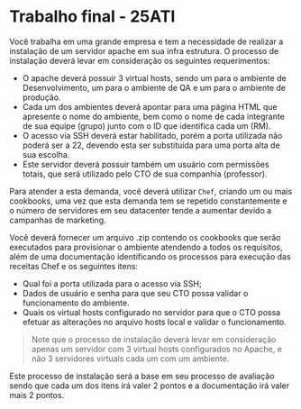 # Trabalho final - 25ATI 

Você trabalha em uma grande empresa e tem a necessidade de realizar a instalação de um servidor apache em sua infra estrutura. O processo de instalação deverá levar em consideração os seguintes requerimentos:

* O apache deverá possuir 3 virtual hosts, sendo um para o ambiente de Desenvolvimento, um para o ambiente de QA e um para o ambiente de produção.
* Cada um dos ambientes deverá apontar para uma página HTML que apresente o nome do ambiente, bem como o nome de cada integrante de sua equipe (grupo) junto com o ID que identifica cada um (RM).
* O acesso via SSH deverá estar habilitado, porém a porta utilizada não poderá ser a 22, devendo esta ser substituída para uma porta alta de sua escolha.
* Este servidor deverá possuir também um usuário com permissões totais, que será utilizado pelo CTO de sua companhia (professor).

Para atender a esta demanda, você deverá utilizar `Chef`, criando um ou mais cookbooks, uma vez que esta demanda tem se repetido constantemente e o número de servidores em seu datacenter tende a aumentar devido a campanhas de marketing.

Você deverá fornecer um arquivo .zip contendo os cookbooks que serão executados para provisionar o ambiente atendendo a todos os requisitos, além de uma documentação identificando os processos para execução das receitas Chef e os seguintes itens:

* Qual foi a porta utilizada para o acesso via SSH;
* Dados de usuário e senha para que seu CTO possa validar o funcionamento do ambiente.
* Quais os virtual hosts configurado no servidor para que o CTO possa efetuar as alterações no arquivo hosts local e validar o funcionamento.


>Note que o processo de instalação deverá levar em consideração apenas um servidor com 3 virtual hosts configurados no Apache, e não 3 servidores virtuais cada um com um ambiente.

Este processo de instalação será a base em seu processo de avaliação sendo que cada um dos itens irá valer 2 pontos e a documentação irá valer mais 2 pontos.

